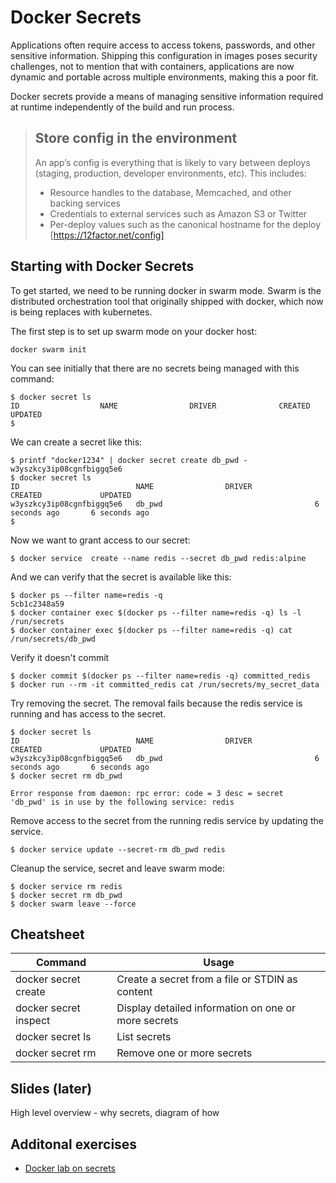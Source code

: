# Docker Secrets

Applications often require access to access tokens, passwords, and other sensitive information.  Shipping this configuration in images poses security challenges, not to mention that with containers, applications are now dynamic and portable across multiple environments, making this a poor fit.

Docker secrets provide a means of managing sensitive information required at runtime independently of the build and run process.

> ## Store config in the environment
> An app’s config is everything that is likely to vary between deploys (staging, production, developer environments, etc). This includes:
>
> * Resource handles to the database, Memcached, and other backing services
> * Credentials to external services such as Amazon S3 or Twitter
> * Per-deploy values such as the canonical hostname for the deploy
> [https://12factor.net/config]

## Starting with Docker Secrets

To get started, we need to be running docker in swarm mode.  Swarm is the distributed orchestration tool that originally shipped with docker, which now is being replaces with kubernetes.

The first step is to set up swarm mode on your docker host:

    docker swarm init

You can see initially that there are no secrets being managed with this command:

    $ docker secret ls
    ID                  NAME                DRIVER              CREATED             UPDATED
    $

We can create a secret like this:

    $ printf "docker1234" | docker secret create db_pwd -
    w3yszkcy3ip08cgnfbiggq5e6
    $ docker secret ls
    ID                          NAME                DRIVER              CREATED             UPDATED
    w3yszkcy3ip08cgnfbiggq5e6   db_pwd                                  6 seconds ago       6 seconds ago
    $


Now we want to grant access to our secret:

    $ docker service  create --name redis --secret db_pwd redis:alpine

And we can verify that the secret is available like this:

    $ docker ps --filter name=redis -q
    5cb1c2348a59
    $ docker container exec $(docker ps --filter name=redis -q) ls -l /run/secrets
    $ docker container exec $(docker ps --filter name=redis -q) cat /run/secrets/db_pwd

Verify it doesn't commit

    $ docker commit $(docker ps --filter name=redis -q) committed_redis
    $ docker run --rm -it committed_redis cat /run/secrets/my_secret_data

Try removing the secret. The removal fails because the redis service is running and has access to the secret.


    $ docker secret ls
    ID                          NAME                DRIVER              CREATED             UPDATED
    w3yszkcy3ip08cgnfbiggq5e6   db_pwd                                  6 seconds ago       6 seconds ago
    $ docker secret rm db_pwd

    Error response from daemon: rpc error: code = 3 desc = secret
    'db_pwd' is in use by the following service: redis



Remove access to the secret from the running redis service by updating the service.

    $ docker service update --secret-rm db_pwd redis

Cleanup the service, secret and leave swarm mode:

    $ docker service rm redis
    $ docker secret rm db_pwd
    $ docker swarm leave --force


## Cheatsheet

| Command | Usage |
| --- | --- |
| docker secret create | Create a secret from a file or STDIN as content |
| docker secret inspect |Display detailed information on one or more secrets |
| docker secret ls | List secrets |
| docker secret rm | Remove one or more secrets |


## Slides (later)

High level overview - why secrets, diagram of how

## Additonal exercises

* [Docker lab on secrets](https://github.com/docker/labs/tree/master/security/secrets)
